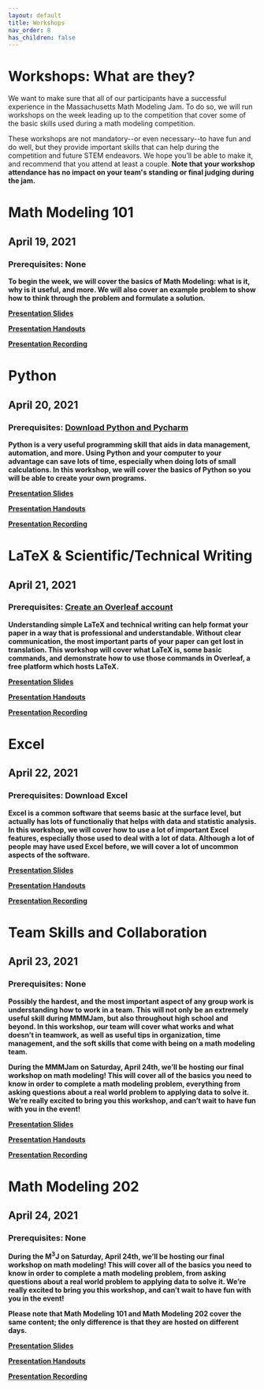 ```yaml
---
layout: default
title: Workshops
nav_order: 8
has_children: false
---
```


# Workshops: What are they? 

We want to make sure that all of our participants have a successful experience in the Massachusetts Math Modeling Jam. To do so, we will run workshops on the week leading up to the competition that cover some of the basic skills used during a math modeling competition. 

These workshops are not mandatory--or even necessary--to have fun and do well, but they provide important skills that can help during the competition and future STEM endeavors. We hope you’ll be able to make it, and recommend that you attend at least a couple. <b>Note that your workshop attendance has no impact on your team's standing or final judging during the jam.<b>

# Math Modeling 101
## April 19, 2021
### Prerequisites: None 

To begin the week, we will cover the basics of Math Modeling: what is it, why is it useful, and more. We will also cover an example problem to show how to think through the problem and formulate a solution. 

[Presentation Slides](https://www.youtube.com/channel/UC3ge6-bfAyjfRiXGL7no1vw)

[Presentation Handouts](https://www.youtube.com/channel/UC3ge6-bfAyjfRiXGL7no1vw)

[Presentation Recording](https://www.youtube.com/channel/UC3ge6-bfAyjfRiXGL7no1vw)



# Python
## April 20, 2021
### Prerequisites: [Download Python and Pycharm](https://mmmjam.github.io/installation/) 

Python is a very useful programming skill that aids in data management, automation, and more. Using Python and your computer to your advantage can save lots of time, especially when doing lots of small calculations. In this workshop, we will cover the basics of Python so you will be able to create your own programs.

[Presentation Slides](https://www.youtube.com/channel/UC3ge6-bfAyjfRiXGL7no1vw)

[Presentation Handouts](https://www.youtube.com/channel/UC3ge6-bfAyjfRiXGL7no1vw)

[Presentation Recording](https://www.youtube.com/channel/UC3ge6-bfAyjfRiXGL7no1vw)



# LaTeX & Scientific/Technical Writing
## April 21, 2021
### Prerequisites: [Create an Overleaf account](https://mmmjam.github.io/installation/) 

Understanding simple LaTeX and technical writing can help format your paper in a way that is professional and understandable. Without clear communication, the most important parts of your paper can get lost in translation. This workshop will cover what LaTeX is, some basic commands, and demonstrate how to use those commands in Overleaf, a free platform which hosts LaTeX.  

[Presentation Slides](https://www.youtube.com/channel/UC3ge6-bfAyjfRiXGL7no1vw)

[Presentation Handouts](https://www.youtube.com/channel/UC3ge6-bfAyjfRiXGL7no1vw)

[Presentation Recording](https://www.youtube.com/channel/UC3ge6-bfAyjfRiXGL7no1vw)


# Excel
## April 22, 2021
### Prerequisites: Download Excel

Excel is a common software that seems basic at the surface level, but actually has lots of functionaliy that helps with data and statistic analysis. In this workshop, we will cover how to use a lot of important Excel features, especially those used to deal with a lot of data. Although a lot of people may have used Excel before, we will cover a lot of uncommon aspects of the software. 

[Presentation Slides](https://www.youtube.com/channel/UC3ge6-bfAyjfRiXGL7no1vw)

[Presentation Handouts](https://www.youtube.com/channel/UC3ge6-bfAyjfRiXGL7no1vw)

[Presentation Recording](https://www.youtube.com/channel/UC3ge6-bfAyjfRiXGL7no1vw)



# Team Skills and Collaboration 
## April 23, 2021 
### Prerequisites: None 

 Possibly the hardest, and the most important aspect of any group work is understanding how to work in a team. This will not only be an extremely useful skill during MMMJam, but also throughout high school and beyond. In this workshop, our team will cover what works and what doesn’t in teamwork, as well as useful tips in organization, time management, and the soft skills that come with being on a math modeling team.

 During the MMMJam on Saturday, April 24th, we’ll be hosting our final workshop on math modeling! This will cover all of the basics you need to know in order to complete a math modeling problem, everything from asking questions about a real world problem to applying data to solve it. We’re really excited to bring you this workshop, and can’t wait to have fun with you in the event!

 [Presentation Slides](https://www.youtube.com/channel/UC3ge6-bfAyjfRiXGL7no1vw)

 [Presentation Handouts](https://www.youtube.com/channel/UC3ge6-bfAyjfRiXGL7no1vw)

 [Presentation Recording](https://www.youtube.com/channel/UC3ge6-bfAyjfRiXGL7no1vw)



# Math Modeling 202
## April 24, 2021
### Prerequisites: None 

 During the M<sup>3</sup>J on Saturday, April 24th, we’ll be hosting our final workshop on math modeling! This will cover all of the basics you need to know in order to complete a math modeling problem, from asking questions about a real world problem to applying data to solve it. We’re really excited to bring you this workshop, and can’t wait to have fun with you in the event!

<b> Please note that Math Modeling 101 and Math Modeling 202 cover the same content; the only difference is that they are hosted on different days. </b>

[Presentation Slides](https://www.youtube.com/channel/UC3ge6-bfAyjfRiXGL7no1vw)

[Presentation Handouts](https://www.youtube.com/channel/UC3ge6-bfAyjfRiXGL7no1vw)

[Presentation Recording](https://www.youtube.com/channel/UC3ge6-bfAyjfRiXGL7no1vw)
